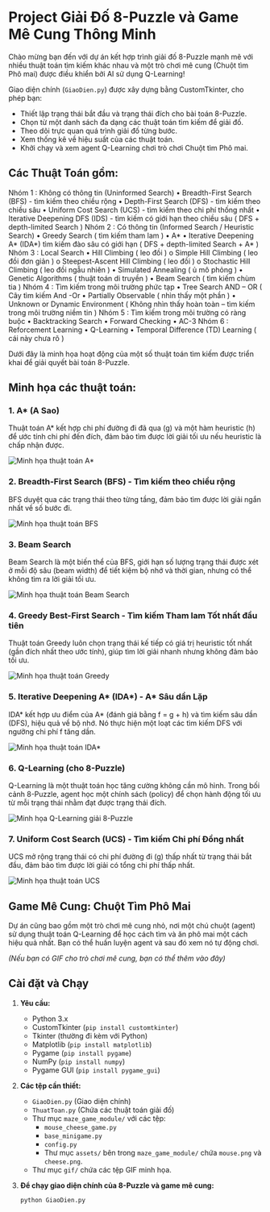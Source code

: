 # Project Giải Đố 8-Puzzle và Game Mê Cung Thông Minh

Chào mừng bạn đến với dự án kết hợp trình giải đố 8-Puzzle mạnh mẽ với nhiều thuật toán tìm kiếm khác nhau và một trò chơi mê cung (Chuột tìm Phô mai) được điều khiển bởi AI sử dụng Q-Learning!

Giao diện chính (`GiaoDien.py`) được xây dựng bằng CustomTkinter, cho phép bạn:
* Thiết lập trạng thái bắt đầu và trạng thái đích cho bài toán 8-Puzzle.
* Chọn từ một danh sách đa dạng các thuật toán tìm kiếm để giải đố.
* Theo dõi trực quan quá trình giải đố từng bước.
* Xem thống kê về hiệu suất của các thuật toán.
* Khởi chạy và xem agent Q-Learning chơi trò chơi Chuột tìm Phô mai.

## Các Thuật Toán gồm:

Nhóm 1 : Không có thông tin (Uninformed Search)
•	Breadth-First Search (BFS)  - tìm kiếm theo chiều rộng
•	Depth-First Search (DFS)  -  tìm kiếm theo chiều sâu
•	Uniform Cost Search (UCS)  - tìm kiếm theo chi phí thống nhất
•	Iterative Deepening DFS (IDS)  - tìm kiếm có giới hạn theo chiều sâu ( DFS + depth-limited Search )
Nhóm 2 : Có thông tin (Informed Search / Heuristic Search)
•	Greedy Search  ( tìm kiếm tham lam )
•	A*
•	Iterative Deepening A* (IDA*) tìm kiếm đào sâu có giới hạn ( DFS + depth-limited Search + A* ) 
Nhóm 3 : Local Search
•	Hill Climbing ( leo đồi )
o	Simple Hill Climbing   ( leo đồi đơn giản )
o	Steepest-Ascent Hill Climbing    ( leo đồi )
o	Stochastic Hill Climbing ( leo đồi ngẫu nhiên )
•	Simulated Annealing   ( ủ mô phỏng )
•	Genetic Algorithms  ( thuật toán di truyền )
•	Beam Search  ( tìm kiếm chùm tia )
Nhóm 4 : Tìm kiếm trong môi trường phức tạp
•	Tree Search AND – OR  ( Cây tìm kiếm And -Or
•	Partially Observable  ( nhìn thấy một phần )
•	Unknown or Dynamic Environment  ( Không nhìn thấy hoàn toàn – tìm kiếm trong môi trường niềm tin )
Nhóm 5 : Tìm kiếm trong môi trường có ràng buộc
•	Backtracking Search
•	Forward Checking
•	AC-3
Nhóm 6 : Reforcement Learning 
•	Q-Learning
•	Temporal Difference (TD) Learning ( cái này chưa rõ )

Dưới đây là minh họa hoạt động của một số thuật toán tìm kiếm được triển khai để giải quyết bài toán 8-Puzzle.
## Minh họa các thuật toán:

### 1. A* (A Sao)
Thuật toán A* kết hợp chi phí đường đi đã qua (g) và một hàm heuristic (h) để ước tính chi phí đến đích, đảm bảo tìm được lời giải tối ưu nếu heuristic là chấp nhận được.

![Minh họa thuật toán A*](gif/Asao.gif)

### 2. Breadth-First Search (BFS) - Tìm kiếm theo chiều rộng
BFS duyệt qua các trạng thái theo từng tầng, đảm bảo tìm được lời giải ngắn nhất về số bước đi.

![Minh họa thuật toán BFS](gif/BFS.gif)

### 3. Beam Search
Beam Search là một biến thể của BFS, giới hạn số lượng trạng thái được xét ở mỗi độ sâu (beam width) để tiết kiệm bộ nhớ và thời gian, nhưng có thể không tìm ra lời giải tối ưu.

![Minh họa thuật toán Beam Search](gif/BeamSearch.gif)

### 4. Greedy Best-First Search - Tìm kiếm Tham lam Tốt nhất đầu tiên
Thuật toán Greedy luôn chọn trạng thái kế tiếp có giá trị heuristic tốt nhất (gần đích nhất theo ước tính), giúp tìm lời giải nhanh nhưng không đảm bảo tối ưu.

![Minh họa thuật toán Greedy](gif/Greedy.gif)

### 5. Iterative Deepening A* (IDA*) - A* Sâu dần Lặp
IDA* kết hợp ưu điểm của A* (đánh giá bằng f = g + h) và tìm kiếm sâu dần (DFS), hiệu quả về bộ nhớ. Nó thực hiện một loạt các tìm kiếm DFS với ngưỡng chi phí f tăng dần.

![Minh họa thuật toán IDA*](gif/IDA.gif)

### 6. Q-Learning (cho 8-Puzzle)
Q-Learning là một thuật toán học tăng cường không cần mô hình. Trong bối cảnh 8-Puzzle, agent học một chính sách (policy) để chọn hành động tối ưu từ mỗi trạng thái nhằm đạt được trạng thái đích.

![Minh họa Q-Learning giải 8-Puzzle](gif/Q-learning.gif)

### 7. Uniform Cost Search (UCS) - Tìm kiếm Chi phí Đồng nhất
UCS mở rộng trạng thái có chi phí đường đi (g) thấp nhất từ trạng thái bắt đầu, đảm bảo tìm được lời giải có tổng chi phí thấp nhất.

![Minh họa thuật toán UCS](gif/UCS.gif)

## Game Mê Cung: Chuột Tìm Phô Mai

Dự án cũng bao gồm một trò chơi mê cung nhỏ, nơi một chú chuột (agent) sử dụng thuật toán Q-Learning để học cách tìm và ăn phô mai một cách hiệu quả nhất. Bạn có thể huấn luyện agent và sau đó xem nó tự động chơi.

*(Nếu bạn có GIF cho trò chơi mê cung, bạn có thể thêm vào đây)*
## Cài đặt và Chạy

1.  **Yêu cầu:**
    * Python 3.x
    * CustomTkinter (`pip install customtkinter`)
    * Tkinter (thường đi kèm với Python)
    * Matplotlib (`pip install matplotlib`)
    * Pygame (`pip install pygame`)
    * NumPy (`pip install numpy`)
    * Pygame GUI (`pip install pygame_gui`)

2.  **Các tệp cần thiết:**
    * `GiaoDien.py` (Giao diện chính)
    * `ThuatToan.py` (Chứa các thuật toán giải đố)
    * Thư mục `maze_game_module/` với các tệp:
        * `mouse_cheese_game.py`
        * `base_minigame.py` 
        * `config.py` 
        * Thư mục `assets/` bên trong `maze_game_module/` chứa `mouse.png` và `cheese.png`.
    * Thư mục `gif/` chứa các tệp GIF minh họa.

3.  **Để chạy giao diện chính của 8-Puzzle và game mê cung:**
    ```bash
    python GiaoDien.py
    ```
